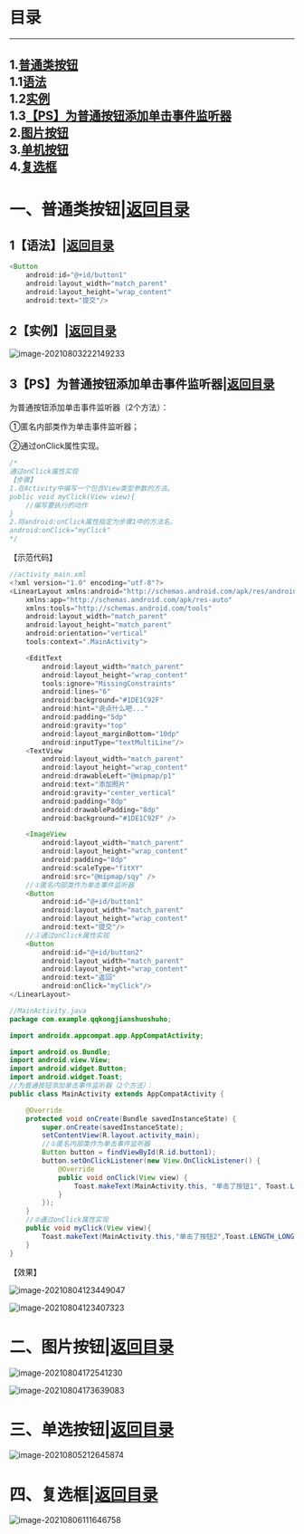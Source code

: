# <span id="jump目录">目录</span>  

----
##
1.[普通类按钮](#jump1)    
	1.1[语法](#jump1.1)  
	1.2[实例](#jump1.2)  
	1.3[【PS】为普通按钮添加单击事件监听器](#jump1.3)  
2.[图片按钮](#jump2)  
3.[单机按钮](#jump3)  
4.[复选框](#jump4)
----
# <span id="jump1">一、普通类按钮</span>|[返回目录](#jump目录)

## <span id="jump1.1">1【语法】</span>|[返回目录](#jump目录)

```java
<Button
    android:id="@+id/button1"
    android:layout_width="match_parent"
    android:layout_height="wrap_content"
    android:text="提交"/>
```

## <span id="jump1.2">2【实例】</span>|[返回目录](#jump目录)

![image-20210803222149233](https://cdn.jsdelivr.net/gh/FocusOn1/myImg/imgimage-20210803222149233.png)

## <span id="jump1.3">3【PS】为普通按钮添加单击事件监听器</span>|[返回目录](#jump目录)

为普通按钮添加单击事件监听器（2个方法）：

①匿名内部类作为单击事件监听器；

②通过onClick属性实现。

```java 
/*
通过onClick属性实现
【步骤】
1.在Activity中编写一个包含View类型参数的方法。
public void myClick(View view){
	//编写要执行的动作
}
2.将android:onClick属性指定为步骤1中的方法名。
android:onClick="myClick"
*/

```

【示范代码】

```java
//activity_main.xml
<?xml version="1.0" encoding="utf-8"?>
<LinearLayout xmlns:android="http://schemas.android.com/apk/res/android"
    xmlns:app="http://schemas.android.com/apk/res-auto"
    xmlns:tools="http://schemas.android.com/tools"
    android:layout_width="match_parent"
    android:layout_height="match_parent"
    android:orientation="vertical"
    tools:context=".MainActivity">

    <EditText
        android:layout_width="match_parent"
        android:layout_height="wrap_content"
        tools:ignore="MissingConstraints"
        android:lines="6"
        android:background="#1DE1C92F"
        android:hint="说点什么吧..."
        android:padding="5dp"
        android:gravity="top"
        android:layout_marginBottom="10dp"
        android:inputType="textMultiLine"/>
    <TextView
        android:layout_width="match_parent"
        android:layout_height="wrap_content"
        android:drawableLeft="@mipmap/p1"
        android:text="添加照片"
        android:gravity="center_vertical"
        android:padding="8dp"
        android:drawablePadding="8dp"
        android:background="#1DE1C92F" />

    <ImageView
        android:layout_width="match_parent"
        android:layout_height="wrap_content"
        android:padding="8dp"
        android:scaleType="fitXY"
        android:src="@mipmap/sqy" />
    //①匿名内部类作为单击事件监听器
    <Button
        android:id="@+id/button1"
        android:layout_width="match_parent"
        android:layout_height="wrap_content"
        android:text="提交"/>
    //②通过onClick属性实现
    <Button
        android:id="@+id/button2"
        android:layout_width="match_parent"
        android:layout_height="wrap_content"
        android:text="返回"
        android:onClick="myClick"/>
</LinearLayout>

//MainActivity.java            
package com.example.qqkongjianshuoshuho;

import androidx.appcompat.app.AppCompatActivity;

import android.os.Bundle;
import android.view.View;
import android.widget.Button;
import android.widget.Toast;
//为普通按钮添加单击事件监听器（2个方法）：
public class MainActivity extends AppCompatActivity {

    @Override
    protected void onCreate(Bundle savedInstanceState) {
        super.onCreate(savedInstanceState);
        setContentView(R.layout.activity_main);
        //①匿名内部类作为单击事件监听器
        Button button = findViewById(R.id.button1);
        button.setOnClickListener(new View.OnClickListener() {
            @Override
            public void onClick(View view) {
                Toast.makeText(MainActivity.this, "单击了按钮1", Toast.LENGTH_SHORT).show();
            }
        });
    }
    //②通过onClick属性实现
    public void myClick(View view){
        Toast.makeText(MainActivity.this,"单击了按钮2",Toast.LENGTH_LONG).show();
    }
}
```

【效果】

![image-20210804123449047](https://cdn.jsdelivr.net/gh/FocusOn1/myImg/imgimage-20210804123449047.png)

![image-20210804123407323](https://cdn.jsdelivr.net/gh/FocusOn1/myImg/imgimage-20210804123407323.png)

# <span id="jump2">二、图片按钮</span>|[返回目录](#jump目录)

![image-20210804172541230](https://cdn.jsdelivr.net/gh/FocusOn1/myImg/imgimage-20210804172541230.png)

![image-20210804173639083](https://cdn.jsdelivr.net/gh/FocusOn1/myImg/imgimage-20210804173639083.png)

# <span id="jump3">三、单选按钮</span>|[返回目录](#jump目录)

![image-20210805212645874](https://cdn.jsdelivr.net/gh/FocusOn1/myImg/imgimage-20210805212645874.png)

# <span id="jump4">四、复选框</span>|[返回目录](#jump目录)

![image-20210806111646758](https://cdn.jsdelivr.net/gh/FocusOn1/myImg/imgimage-20210806111646758.png)

